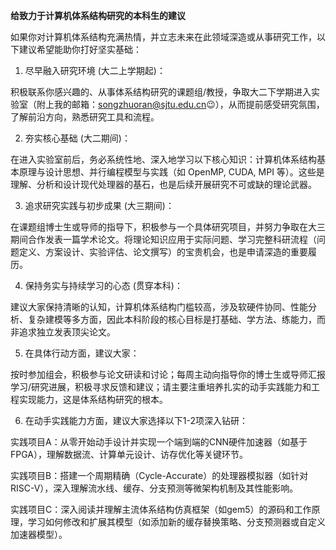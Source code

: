 **给致力于计算机体系结构研究的本科生的建议**

如果你对计算机体系结构充满热情，并立志未来在此领域深造或从事研究工作，以下建议希望能助你打好坚实基础：

1. 尽早融入研究环境 (大二上学期起)：

积极联系你感兴趣的、从事体系结构研究的课题组/教授，争取大二下学期进入实验室（附上我的邮箱：songzhuoran@sjtu.edu.cn😉），从而提前感受研究氛围，了解前沿方向，熟悉研究工具和流程。

2. 夯实核心基础 (大二期间)：

在进入实验室前后，务必系统性地、深入地学习以下核心知识：计算机体系结构基本原理与设计思想、并行编程模型与实践（如 OpenMP, CUDA, MPI 等）。这些是理解、分析和设计现代处理器的基石，也是后续开展研究不可或缺的理论武器。

3. 追求研究实践与初步成果 (大三期间)：

在课题组博士生或导师的指导下，积极参与一个具体研究项目，并努力争取在大三期间合作发表一篇学术论文。将理论知识应用于实际问题、学习完整科研流程（问题定义、方案设计、实验评估、论文撰写）的宝贵机会，也是申请深造的重要履历。

4. 保持务实与持续学习的心态 (贯穿本科)：

建议大家保持清晰的认知，计算机体系结构门槛较高，涉及软硬件协同、性能分析、复杂建模等多方面，因此本科阶段的核心目标是打基础、学方法、练能力，而非追求独立发表顶尖论文。

5. 在具体行动方面，建议大家：

按时参加组会，积极参与论文研读和讨论；每周主动向指导你的博士生或导师汇报学习/研究进展，积极寻求反馈和建议；请主要注重培养扎实的动手实践能力和工程实现能力，这是体系结构研究的根本。

6. 在动手实践能力方面，建议大家选择以下1-2项深入钻研：

实践项目A：从零开始动手设计并实现一个端到端的CNN硬件加速器（如基于FPGA），理解数据流、计算单元设计、访存优化等关键环节。

实践项目B：搭建一个周期精确（Cycle-Accurate）的处理器模拟器（如针对RISC-V），深入理解流水线、缓存、分支预测等微架构机制及其性能影响。

实践项目C：深入阅读并理解主流体系结构仿真框架（如gem5）的源码和工作原理，学习如何修改和扩展其模型（如添加新的缓存替换策略、分支预测器或自定义加速器模型）。
